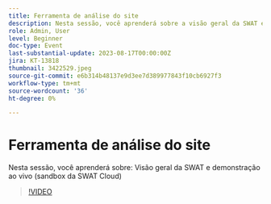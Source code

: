 ```yaml
---
title: Ferramenta de análise do site
description: Nesta sessão, você aprenderá sobre a visão geral da SWAT e a demonstração ao vivo (sandbox da SWAT Cloud)
role: Admin, User
level: Beginner
doc-type: Event
last-substantial-update: 2023-08-17T00:00:00Z
jira: KT-13818
thumbnail: 3422529.jpeg
source-git-commit: e6b314b48137e9d3ee7d389977843f10cb6927f3
workflow-type: tm+mt
source-wordcount: '36'
ht-degree: 0%

---
```



# Ferramenta de análise do site

Nesta sessão, você aprenderá sobre: Visão geral da SWAT e demonstração ao vivo (sandbox da SWAT Cloud)

>[!VIDEO](https://video.tv.adobe.com/v/3422529/?learn=on)
